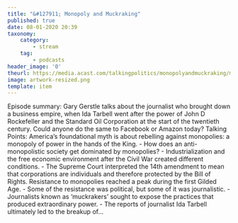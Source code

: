 ```yaml
---
title: "&#127911; Monopoly and Muckraking"
published: true
date: 08-01-2020 20:39
taxonomy:
    category:
        - stream
    tag:
        - podcasts
header_image: '0'
theurl: https://media.acast.com/talkingpolitics/monopolyandmuckraking/media.mp3
image: artwork-resized.png
template: item
--- 
```

Episode summary: Gary Gerstle talks about the journalist who brought down a business empire, when Ida Tarbell went after the power of John D Rockefeller and the Standard Oil Corporation at the start of the twentieth century. Could anyone do the same to Facebook or Amazon today? Talking Points: America’s foundational myth is about rebelling against monopolies: a monopoly of power in the hands of the King. - How does an anti-monopolistic society get dominated by monopolies? - Industrialization and the free economic environment after the Civil War created different conditions. - The Supreme Court interpreted the 14th amendment to mean that corporations are individuals and therefore protected by the Bill of Rights. Resistance to monopolies reached a peak during the first Gilded Age. - Some of the resistance was political, but some of it was journalistic. - Journalists known as ‘muckrakers’ sought to expose the practices that produced extraordinary power. - The reports of journalist Ida Tarbell ultimately led to the breakup of…
